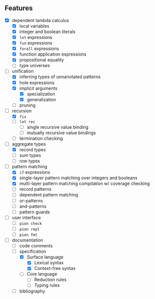 ## Features
* [x] dependent lambda calculus
    * [x] local variables
    * [x] integer and boolean literals
    * [x] `let` expressions
    * [x] `fun` expressions
    * [x] `forall` expressions
    * [x] function application expressions
    * [x] propositional equality
    * [ ] type universes

* [ ] unification
    * [x] inferring types of unnanotated patterns
    * [x] hole expressions
    * [x] implicit arguments
      * [x] specialization
      * [x] generalization
    * [ ] pruning

* [ ] recursion
    * [x] `fix`
    * [ ] `let rec`
        * [ ] single recursive value binding
        * [ ] mutually recursive value bindings
    * [ ] termination checking

* [ ] aggregate types
    * [x] record types
    * [ ] sum types
    * [ ] row types

* [ ] pattern matching
    * [x] `if` expressions
    * [x] single-layer pattern matching over integers and booleans
    * [x] multi-layer pattern matching compilation w/ coverage checking
    * [ ] record patterns
    * [ ] dependent pattern matching
    * [ ] or-patterns
    * [ ] and-patterns
    * [ ] pattern guards

* [ ] user interface
    * [ ] `pion check`
    * [ ] `pion repl`
    * [ ] `pion fmt`

* [ ] documentation
    * [ ] code comments
    * [ ] specification
        * [x] Surface language
            * [x] Lexical syntax
            * [x] Context-free syntax
        * [ ] Core language
            * [ ] Reduction rules
            * [ ] Typing rules
    * [ ] bibliography
